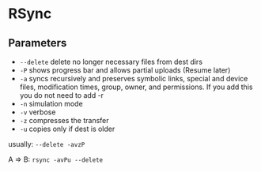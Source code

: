 # RSync

## Parameters

* `--delete`  delete no longer necessary files from dest dirs
* `-P`	      shows progress bar and allows partial uploads (Resume later)
* `-a`        syncs recursively and preserves symbolic links, special and device files, modification times, group, owner, and permissions. If you add this you do not need to add -r
* `-n`	      simulation mode
* `-v`	      verbose
* `-z`	      compresses the transfer
* `-u`        copies only if dest is older 

usually: `--delete -avzP`

A => B: `rsync -avPu --delete`
